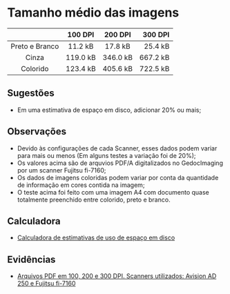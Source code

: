 # Tamanho médio das imagens

|   | 100 DPI | 200 DPI  | 300 DPI |
|:-:|:-:|:-:|--:|
|  Preto e Branco | 11.2 kB  | 17.8 kB  | 25.4 kB  |
|  Cinza | 119.0 kB  | 346.0 kB  | 667.2 kB  |
|  Colorido | 123.4 kB  | 405.6 kB  |  722.5 kB |

## Sugestões
- Em uma estimativa de espaço em disco, adicionar 20% ou mais;

## Observações
- Devido às configurações de cada Scanner, esses dados podem variar para mais ou menos (Em alguns testes a variação foi de 20%);
- Os valores acima são de arquvios PDF/A digitalizados no GedocImaging por um scanner Fujitsu fi-7160;
- Os dados de imagens coloridas podem variar por conta da quantidade de informação em cores contida na imagem;
- O teste acima foi feito com uma imagem A4 com documento quase totalmente preenchido entre colorido, preto e branco.

## Calculadora
- [Calculadora de estimativas de uso de espaço em disco](https://docs.google.com/spreadsheets/d/1zcPUWvO8xGoAt0CAR65vY0b9NygNjqdeH3zTvedNljY/edit?usp=sharing)

## Evidências
- [Arquivos PDF em 100, 200 e 300 DPI. Scanners utilizados: Avision AD 250 e Fujitsu fi-7160](https://github.com/ON3-Solutions/suporte/blob/main/digitalização/Tamanho-medio-das-imagens.zip?raw=true)
